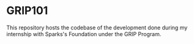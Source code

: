# GRIP101
This repository hosts the codebase of the development done during my internship with Sparks's Foundation under the GRIP Program.
